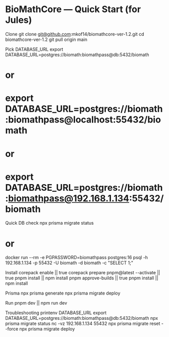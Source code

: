 # BioMathCore — Quick Start (for Jules)
Clone
git clone git@github.com:mkof14/biomathcore-ver-1.2.git
cd biomathcore-ver-1.2
git pull origin main

Pick DATABASE_URL
export DATABASE_URL=postgres://biomath:biomathpass@db:5432/biomath
# or
# export DATABASE_URL=postgres://biomath:biomathpass@localhost:55432/biomath
# or
# export DATABASE_URL=postgres://biomath:biomathpass@192.168.1.134:55432/biomath

Quick DB check
npx prisma migrate status
# or
docker run --rm -e PGPASSWORD=biomathpass postgres:16 psql -h 192.168.1.134 -p 55432 -U biomath -d biomath -c "SELECT 1;"

Install
corepack enable || true
corepack prepare pnpm@latest --activate || true
pnpm install || npm install
pnpm approve-builds || true
pnpm install || npm install

Prisma
npx prisma generate
npx prisma migrate deploy

Run
pnpm dev || npm run dev

Troubleshooting
printenv DATABASE_URL
export DATABASE_URL=postgres://biomath:biomathpass@db:5432/biomath
npx prisma migrate status
nc -vz 192.168.1.134 55432
npx prisma migrate reset --force
npx prisma migrate deploy
